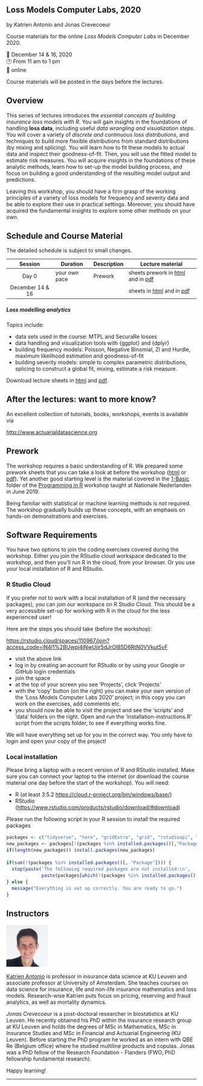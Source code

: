 
## Loss Models Computer Labs, 2020

by Katrien Antonio and Jonas Crevecoeur

Course materials for the online *Loss Models Computer Labs* in December
2020.

📆 December 14 & 16, 2020 <br> 🕐 From 11 am to 1 pm <br> 📌 online

Course materials will be posted in the days before the lectures.

## Overview

<p text-align="justify">

This series of lectures introduces the *essential concepts of building
insurance loss models with R*. You will gain insights in the foundations
of handling **loss data**, including useful *data wrangling and
visualization steps*. You will cover a variety of *discrete and
continuous loss distributions*, and techniques to build more flexible
distributions from standard distributions (by mixing and splicing). You
will learn how to fit these models to actual data and inspect their
goodness-of-fit. Then, you will use the fitted model to estimate risk
measures. You will acquire insights in the foundations of these analytic
methods, learn how to set-up the model building process, and focus on
building a good understanding of the resulting model output and
predictions.

</p>

<p align="justify">

Leaving this workshop, you should have a firm grasp of the working
principles of a variety of loss models for frequency and severity data
and be able to explore their use in practical settings. Moreover, you
should have acquired the fundamental insights to explore some other
methods on your own.

</p>

## Schedule and Course Material

The detailed schedule is subject to small changes.

|     Session      | Duration      | Description | Lecture material                                                                                                                                                                                                                        |
| :--------------: | ------------- | ----------- | --------------------------------------------------------------------------------------------------------------------------------------------------------------------------------------------------------------------------------------- |
|      Day 0       | your own pace | Prework     | sheets prework in [html](https://katrienantonio.github.io/loss-models-2020/sheets/prework_day_0.html) and in [pdf](https://katrienantonio.github.io/loss-models-2020/sheets/prework_day_0.pdf)                                          |
| December 14 & 16 |               |             | sheets in [html](https://katrienantonio.github.io/loss-models-2020/sheets/loss_models_2020_computer_labs.html) and in [pdf](https://katrienantonio.github.io/workshop-loss-reserv-fraud-2020/sheets/loss_models_2020_computer_labs.pdf) |

##### Loss modelling analytics

Topics include:

  - data sets used in the course: MTPL and SecuraRe losses
  - data handling and visualization tools with {ggplot} and {dplyr}
  - building frequency models: Poisson, Negative Binomial, ZI and
    Hurdle, maximum likelihood estimation and goodness-of-fit
  - building severity models: simple to complex parametric
    distributions, splicing to construct a global fit, mixing, estimate
    a risk measure.

Download lecture sheets in
[html](https://katrienantonio.github.io/loss-models-2020/sheets/loss_models_2020_computer_labs.html)
and
[pdf](https://katrienantonio.github.io/loss-models-2020/sheets/loss_models_2020_computer_labs.pdf).

## After the lectures: want to more know?

An excellent collection of tutorials, books, workshops, events is
available via

<http://www.actuarialdatascience.org>

## Prework

<p align="justify">

The workshop requires a basic understanding of R. We prepared some
prework sheets that you can take a look at before the workshop
([html](https://katrienantonio.github.io/workshop-loss-reserv-fraud-2020/sheets/prework_day_0.html)
or
[pdf](https://katrienantonio.github.io/workshop-loss-reserv-fraud-2020/sheets/prework_day_0.pdf)).
Yet another good starting level is the material covered in the
[1-Basic](https://github.com/katrienantonio/workshop-R/tree/master/1%20-%20Basic%20R)
folder of the [Programming in
R](https://github.com/katrienantonio/workshop-R) workshop taught at
Nationale Nederlanden in June 2019.

</p>

Being familiar with statistical or machine learning methods is *not*
required. The workshop gradually builds up these concepts, with an
emphasis on hands-on demonstrations and exercises.

## Software Requirements

You have two options to join the coding exercises covered during the
workshop. Either you join the RStudio cloud workspace dedicated to the
workshop, and then you’ll run R in the cloud, from your browser. Or you
use your local installation of R and RStudio.

### R Studio Cloud

If you prefer not to work with a local installation of R (and the
necessary packages), you can join our workspace on R Studio Cloud. This
should be a very accessible set-up for working with R in the cloud for
the less experienced user\!

Here are the steps you should take (before the workshop):

<https://rstudio.cloud/spaces/110967/join?access_code=iN4l1%2BUwpi4iNwUjir5dJrOl85D6RtN0VVkut5vF>

  - visit the above link
  - log in by creating an account for RStudio or by using your Google or
    GitHub login credentials
  - join the space
  - at the top of your screen you see ‘Projects’, click ‘Projects’
  - with the ‘copy’ button (on the right) you can make your own version
    of the ‘Loss Models Computer Labs 2020’ project; in this copy you
    can work on the exercises, add comments etc.
  - you should now be able to visit the project and see the ‘scripts’
    and ‘data’ folders on the right. Open and run the
    ‘installation-instructions.R’ script from the scripts folder, to
    see if everything works fine.

We will have everything set up for you in the correct way. You only have
to login and open your copy of the project\!

### Local installation

Please bring a laptop with a recent version of R and RStudio installed.
Make sure you can connect your laptop to the internet (or download the
course material one day before the start of the workshop). You will
need:

  - R (at least 3.5.2 <https://cloud.r-project.org/bin/windows/base/>)
  - RStudio
    (<https://www.rstudio.com/products/rstudio/download/#download>)

Please run the following script in your R session to install the
required packages

``` r
packages <- c("tidyverse", "here", "gridExtra", "grid", "rstudioapi", "MASS", "actuar", "statmod", "ReIns", "pscl")
new_packages <- packages[!(packages %in% installed.packages()[,"Package"])]
if(length(new_packages)) install.packages(new_packages)

if(sum(!(packages %in% installed.packages()[, "Package"]))) {
  stop(paste('The following required packages are not installed:\n', 
             paste(packages[which(!(packages %in% installed.packages()[, "Package"]))], collapse = ', ')));
} else {
  message("Everything is set up correctly. You are ready to go.")
}
```

## Instructors

<img src="image/Katrien.jpg" width="110"/>

<p align="justify">

[Katrien Antonio](https://katrienantonio.github.io/) is professor in
insurance data science at KU Leuven and associate professor at
University of Amsterdam. She teaches courses on data science for
insurance, life and non-life insurance mathematics and loss models.
Research-wise Katrien puts focus on pricing, reserving and fraud
analytics, as well as mortality dynamics.

</p>

<p align="justify">

*Jonas Crevecoeur* is a post-doctoral researcher in biostatistics at KU
Leuven. He recently obtained his PhD within the insurance research group
at KU Leuven and holds the degrees of MSc in Mathematics, MSc in
Insurance Studies and MSc in Financial and Actuarial Engineering (KU
Leuven). Before starting the PhD program he worked as an intern with QBE
Re (Belgium office) where he studied multiline products and copulas.
Jonas was a PhD fellow of the Research Foundation - Flanders (FWO, PhD
fellowship fundamental research).

</p>

Happy learning\!

-----
